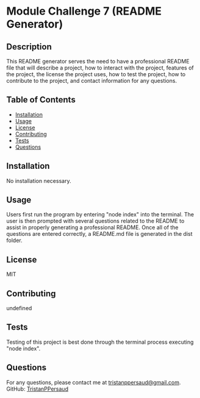 # Module Challenge 7 (README Generator)

## Description
This README generator serves the need to have a professional README file that will describe a project, how to interact with the project, features of the project, the license the project uses, how to test the project, how to contribute to the project, and contact information for any questions.

## Table of Contents
- [Installation](#installation)
- [Usage](#usage)
- [License](#license)
- [Contributing](#contributing)
- [Tests](#tests)
- [Questions](#questions)

## Installation
No installation necessary.

## Usage
Users first run the program by entering "node index" into the terminal. The user is then prompted with several questions related to the README to assist in properly generating a professional README. Once all of the questions are entered correctly, a README.md file is generated in the dist folder.

## License
MIT

## Contributing
undefined

## Tests
Testing of this project is best done through the terminal process executing "node index".

## Questions
For any questions, please contact me at [tristanppersaud@gmail.com](mailto:tristanppersaud@gmail.com).
GitHub: [TristanPPersaud](https://github.com/TristanPPersaud)
